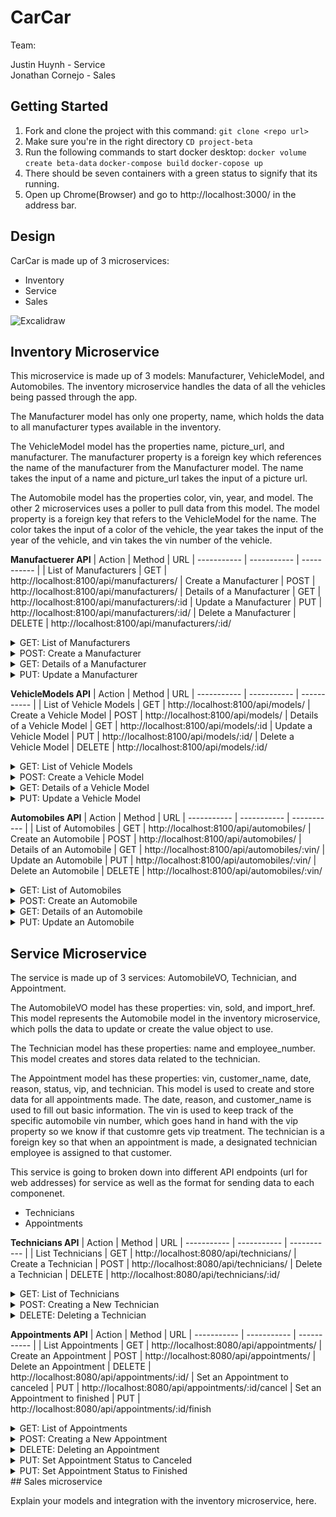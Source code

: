 # CarCar

Team:

Justin Huynh - Service  
Jonathan Cornejo - Sales

## Getting Started
1. Fork and clone the project with this command:
`git clone <repo url>`
2. Make sure you're in the right directory
`CD project-beta`
3. Run the following commands to start docker desktop:
`docker volume create beta-data`
`docker-compose build`
`docker-copose up`
4. There should be seven containers with a green status to signify that its running.
5. Open up Chrome(Browser) and go to http://localhost:3000/ in the address bar.

## Design

CarCar is made up of 3 microservices:
- Inventory 
- Service
- Sales

![Excalidraw]()



## Inventory Microservice
This microservice is made up of 3 models: Manufacturer, VehicleModel, and Automobiles. The inventory microservice handles the data of all the vehicles being passed through the app.

The Manufacturer model has only one property, name, which holds the data to all manufacturer types available in the inventory.

The VehicleModel model has the properties name, picture_url, and manufacturer. The manufacturer property is a foreign key which references the name of the manufacturer from the Manufacturer model. The name takes the input of a name and picture_url takes the input of a picture url.

The Automobile model has the properties color, vin, year, and model. The other 2 microservices uses a poller to pull data from this model. The model property is a foreign key that refers to the VehicleModel for the name. The color takes the input of a color of the vehicle, the year takes the input of the year of the vehicle, and vin takes the vin number of the vehicle.

**Manufactuerer API**
| Action | Method | URL
| ----------- | ----------- | ----------- |
| List of Manufacturers | GET | http://localhost:8100/api/manufacturers/
| Create a Manufacturer | POST | http://localhost:8100/api/manufacturers/
| Details of a Manufacturer | GET | http://localhost:8100/api/manufacturers/:id
| Update a Manufacturer | PUT | http://localhost:8100/api/manufacturers/:id/
| Delete a Manufacturer | DELETE | http://localhost:8100/api/manufacturers/:id/

<details><summary>GET: List of Manufacturers</summary>
Returns:

```
{
  "manufacturers": [
    {
      "href": "/api/manufacturers/1/",
      "id": 1,
      "name": "Daimler-Chrysler"
    }
  ]
} 
```
</details>
<details><summary>POST: Create a Manufacturer</summary>
Returns:

```
{
  "href": "/api/manufacturers/1/",
  "id": 1,
  "name": "Chrysler"
}  
```
</details>
<details><summary>GET: Details of a Manufacturer</summary>
Returns:

```
{
  "href": "/api/manufacturers/1/",
  "id": 1,
  "name": "Chrysler"
}  
```
</details>
<details><summary>PUT: Update a Manufacturer</summary>
Returns:

```
{
  "href": "/api/manufacturers/1/",
  "id": 1,
  "name": "Chrysler"
}  
```
</details>

**VehicleModels API**
| Action | Method | URL
| ----------- | ----------- | ----------- |
| List of Vehicle Models | GET | http://localhost:8100/api/models/
| Create a Vehicle Model | POST | http://localhost:8100/api/models/
| Details of a Vehicle Model | GET | http://localhost:8100/api/models/:id
| Update a Vehicle Model | PUT | http://localhost:8100/api/models/:id/
| Delete a Vehicle Model | DELETE | http://localhost:8100/api/models/:id/

<details><summary>GET: List of Vehicle Models</summary>
Returns:

```
{
  "href": "/api/models/1/",
  "id": 1,
  "name": "Sebring",
  "picture_url": "https://upload.wikimedia.org/wikipedia/commons/thumb/7/71/Chrysler_Sebring_front_20090302.jpg/320px-Chrysler_Sebring_front_20090302.jpg",
  "manufacturer": {
    "href": "/api/manufacturers/1/",
    "id": 1,
    "name": "Daimler-Chrysler"
  }
} 
```
</details>
<details><summary>POST: Create a Vehicle Model</summary>
Returns:

```
{
  "name": "Sebring",
  "picture_url": "https://upload.wikimedia.org/wikipedia/commons/thumb/7/71/Chrysler_Sebring_front_20090302.jpg/320px-Chrysler_Sebring_front_20090302.jpg",
  "manufacturer_id": 1
} 
```
</details>
<details><summary>GET: Details of a Vehicle Model</summary>
Returns:

```
{
  "href": "/api/models/1/",
  "id": 1,
  "name": "Sebring",
  "picture_url": "https://upload.wikimedia.org/wikipedia/commons/thumb/7/71/Chrysler_Sebring_front_20090302.jpg/320px-Chrysler_Sebring_front_20090302.jpg",
  "manufacturer": {
    "href": "/api/manufacturers/1/",
    "id": 1,
    "name": "Daimler-Chrysler"
  }
} 
```
</details>
<details><summary>PUT: Update a Vehicle Model</summary>
Returns:

```
{
    "name": "Sebring",
    "picture_url": "https://upload.wikimedia.org/wikipedia/commons/thumb/7/71/Chrysler_Sebring_front_20090302.jpg/320px-Chrysler_Sebring_front_20090302.jpg"
} 
```
</details>

**Automobiles API**
| Action | Method | URL
| ----------- | ----------- | ----------- |
| List of Automobiles | GET | http://localhost:8100/api/automobiles/
| Create an Automobile | POST | http://localhost:8100/api/automobiles/
| Details of an Automobile | GET | http://localhost:8100/api/automobiles/:vin/
| Update an Automobile | PUT | http://localhost:8100/api/automobiles/:vin/
| Delete an Automobile | DELETE | http://localhost:8100/api/automobiles/:vin/

<details><summary>GET: List of Automobiles</summary>
Returns:

```
{
  "autos": [
    {
      "href": "/api/automobiles/1C3CC5FB2AN120174/",
      "id": 1,
      "color": "yellow",
      "year": 2013,
      "vin": "1C3CC5FB2AN120174",
      "model": {
        "href": "/api/models/1/",
        "id": 1,
        "name": "Sebring",
        "picture_url": "https://upload.wikimedia.org/wikipedia/commons/thumb/7/71/Chrysler_Sebring_front_20090302.jpg/320px-Chrysler_Sebring_front_20090302.jpg",
        "manufacturer": {
          "href": "/api/manufacturers/1/",
          "id": 1,
          "name": "Daimler-Chrysler"
        }
      },
      "sold": false
    }
  ]
} 
```
</details>
<details><summary>POST: Create an Automobile</summary>
Returns:

```
{
  "color": "red",
  "year": 2012,
  "vin": "1C3CC5FB2AN120174",
  "model_id": 1
} 
```
</details>
<details><summary>GET: Details of an Automobile</summary>
Returns:

```
{
  "href": "/api/automobiles/1C3CC5FB2AN120174/",
  "id": 1,
  "color": "yellow",
  "year": 2013,
  "vin": "1C3CC5FB2AN120174",
  "model": {
    "href": "/api/models/1/",
    "id": 1,
    "name": "Sebring",
    "picture_url": "https://upload.wikimedia.org/wikipedia/commons/thumb/7/71/Chrysler_Sebring_front_20090302.jpg/320px-Chrysler_Sebring_front_20090302.jpg",
    "manufacturer": {
      "href": "/api/manufacturers/1/",
      "id": 1,
      "name": "Daimler-Chrysler"
    }
  },
  "sold": false
} 
```
</details>
<details><summary>PUT: Update an Automobile</summary>
Returns:

```
{
  "color": "red",
  "year": 2012,
  "sold": true
} 
```
</details>

## Service Microservice
The service is made up of 3 services: AutomobileVO, Technician, and Appointment.

The AutomobileVO model has these properties: vin, sold, and import_href. This model represents the Automobile model in the inventory microservice, which polls the data to update or create the value object to use.

The Technician model has these properties: name and employee_number. This model creates and stores data related to the technician.

The Appointment model has these properties: vin, customer_name, date, reason, status, vip, and technician. This model is used to create and store data for all appointments made. The date, reason, and customer_name is used to fill out basic information. The vin is used to keep track of the specific automobile vin number, which goes hand in hand with the vip property so we know if that customre gets vip treatment. The technician is a foreign key so that when an appointment is made, a designated technician employee is assigned to that customer. 

This service is going to broken down into different API endpoints (url for web addresses) for service as well as the format for sending data to each componenet.
- Technicians
- Appointments

**Technicians API**
| Action | Method | URL
| ----------- | ----------- | ----------- |
| List Technicians | GET | http://localhost:8080/api/technicians/
| Create a Technician | POST | http://localhost:8080/api/technicians/
| Delete a Technician | DELETE | http://localhost:8080/api/technicians/:id/

<details><summary>GET: List of Technicians</summary>
Returns:

```
{
    "href": "/api/technicians/5/",
    "name": "asdf",
    "employee_number": 5,
    "id": 5
}
```
</details>
<details><summary>POST: Creating a New Technician</summary>
Returns:

```
{
    "href": "/api/technicians/5/",
    "name": "asdf",
    "employee_number": 5,
    "id": 5
}
```
</details>
<details><summary>DELETE: Deleting a Technician</summary>
Returns:

```
{
    "deleted": true
}
```
</details>

**Appointments API**
| Action | Method | URL
| ----------- | ----------- | ----------- |
| List Appointments | GET | http://localhost:8080/api/appointments/
| Create an Appointment | POST | http://localhost:8080/api/appointments/
| Delete an Appointment | DELETE | http://localhost:8080/api/appointments/:id/
| Set an Appointment to canceled | PUT | http://localhost:8080/api/appointments/:id/cancel
| Set an Appointment to finished | PUT | http://localhost:8080/api/appointments/:id/finish

<details><summary>GET: List of Appointments</summary>
Returns:

```
{
    "href": "/api/appointments/5/",
    "vin": "5",
    "customer_name": "mike",
    "date": null,
    "reason": "",
    "vip": false,
    "technician": {
        "href": "/api/technicians/3/",
        "name": "mike",
        "employee_number": 3,
        "id": 3
    },
    "status": "Cancelled",
    "id": 5,
    "is_vip": false
}
```
</details>
<details><summary>POST: Creating a New Appointment</summary>
Returns:

```
{
    "href": "/api/appointments/7/",
    "vin": 7,
    "customer_name": "asdf",
    "date": null,
    "reason": "",
    "vip": false,
    "technician": {
        "href": "/api/technicians/3/",
        "name": "mike",
        "employee_number": 3,
        "id": 3
    },
    "status": "Pending",
    "id": 7,
    "is_vip": false
}
```
</details>
<details><summary>DELETE: Deleting an Appointment</summary>
Returns:

```
{
    "deleted": true
}
```
</details>
<details><summary>PUT: Set Appointment Status to Canceled</summary>
Returns:

```
{
	"href": "/api/appointments/1/",
	"vin": "1",
	"customer_name": "test",
	"date": null,
	"reason": "",
	"vip": false,
	"technician": {
		"href": "/api/technicians/1/",
		"name": "justin",
		"employee_number": 1,
		"id": 1
	},
	"status": "Cancelled",
	"id": 1,
	"is_vip": false
}
```
</details>
<details><summary>PUT: Set Appointment Status to Finished</summary>
Returns:

```
{
	"href": "/api/appointments/1/",
	"vin": "1",
	"customer_name": "test",
	"date": null,
	"reason": "",
	"vip": false,
	"technician": {
		"href": "/api/technicians/1/",
		"name": "justin",
		"employee_number": 1,
		"id": 1
	},
	"status": "Finished",
	"id": 1,
	"is_vip": false
}
```
</details>
## Sales microservice

Explain your models and integration with the inventory
microservice, here.
